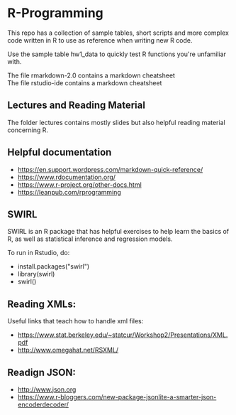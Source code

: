 # R-Programming

This repo has a collection of sample tables, short scripts and more complex code written in R
to use as reference when writing new R code.

Use the sample table hw1_data to quickly test R functions you're unfamiliar with.

The file rmarkdown-2.0 contains a markdown cheatsheet  
The file rstudio-ide contains a markdown cheatsheet

## Lectures and Reading Material
The folder lectures contains mostly slides but also helpful reading material concerning R.


## Helpful documentation
* https://en.support.wordpress.com/markdown-quick-reference/
* https://www.rdocumentation.org/
* https://www.r-project.org/other-docs.html
* https://leanpub.com/rprogramming

## SWIRL

SWIRL is an R package that has helpful exercises to help learn the basics of R, as well
as statistical inference and regression models.

To run in Rstudio, do:
* install.packages("swirl")
* library(swirl)
* swirl()

## Reading XMLs:
Useful links that teach how to handle xml files:
* https://www.stat.berkeley.edu/~statcur/Workshop2/Presentations/XML.pdf
* http://www.omegahat.net/RSXML/ 


## Readign JSON:
* http://www.json.org
* https://www.r-bloggers.com/new-package-jsonlite-a-smarter-json-encoderdecoder/
